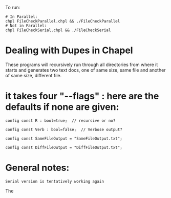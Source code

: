 To run:

```
# In Parallel:
chpl FileCheckParallel.chpl && ./FileCheckParallel
# Not in Parallel:
chpl FileCheckSerial.chpl && ./FileCheckSerial
```

# Dealing with Dupes in Chapel

These programs will recursively run through all directories from where it starts and generates two text docs, one of same size, same file and another of same size, different file.

# it takes four "--flags" : here are the defaults if none are given:

```
config const R : bool=true;  // recursive or no?

config const Verb : bool=false;  // Verbose output?

config const SameFileOutput = "SameFileOutput.txt";

config const DiffFileOutput = "DiffFileOutput.txt";

```
# General notes:

```
Serial version is tentatively working again

```

The  
